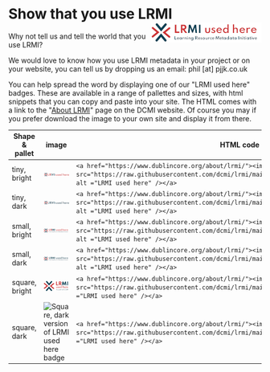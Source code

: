 # Show that you use LRMI <img src="images/usedHereLong_small+bright.png" align="right" />

Why not tell us and tell the world that you use LRMI?

We would love to know how you use LRMI metadata in your project or on your website,
you can tell us by dropping us an email: phil [at] pjjk.co.uk

You can help spread the word by displaying one of our "LRMI used here" badges. These are available in a range of pallettes and sizes, with html snippets that you can copy and paste into your site. The HTML comes with a link to the "[About LRMI](https://www.dublincore.org/about/lrmi/)" page on the DCMI website. Of course you may if you prefer download the image to your own site and display it from there. 

| Shape & pallet |     image                      |   HTML code   |
|----------------|--------------------------------|---------------|
| tiny, bright   | ![Tiny, bright version of LRMI used here badge](images/usedHereLong_tiny+bright.png)   | `<a href="https://www.dublincore.org/about/lrmi/"><img src="https://raw.githubusercontent.com/dcmi/lrmi/main/images/usedHereLong_tiny+bright.png" alt ="LRMI used here" /></a>` |
| tiny, dark   | ![Tiny, dark version of LRMI used here badge](images/usedHereLong_tiny+dark.png)   | `<a href="https://www.dublincore.org/about/lrmi/"><img src="https://raw.githubusercontent.com/dcmi/lrmi/main/images/usedHereLong_tiny+dark.png" alt ="LRMI used here" /></a>` |
| small, bright   | ![Small, bright version of LRMI used here badge](images/usedHereLong_small+bright.png)   | `<a href="https://www.dublincore.org/about/lrmi/"><img src="https://raw.githubusercontent.com/dcmi/lrmi/main/images/usedHereLong_small+bright.png" alt ="LRMI used here" /></a>` |
| small, dark   | ![Small, dark version of LRMI used here badge](images/usedHereLong_small+dark.png)   | `<a href="https://www.dublincore.org/about/lrmi/"><img src="https://raw.githubusercontent.com/dcmi/lrmi/main/images/usedHereLong_small+dark.png" alt ="LRMI used here" /></a>` |
| square, bright   | ![Square, bright version of LRMI used here badge](images/usedHereSquare_bright.png)   | `<a href="https://www.dublincore.org/about/lrmi/"><img src="https://raw.githubusercontent.com/dcmi/lrmi/main/images/usedHereSquare_bright.png" alt ="LRMI used here" /></a>` |
| square, dark   | ![Square, dark version of LRMI used here badge](images/usedHereSqaure_dark.png)   | `<a href="https://www.dublincore.org/about/lrmi/"><img src="https://raw.githubusercontent.com/dcmi/lrmi/main/images/usedHereSquare_dark.png" alt ="LRMI used here" /></a>` |

